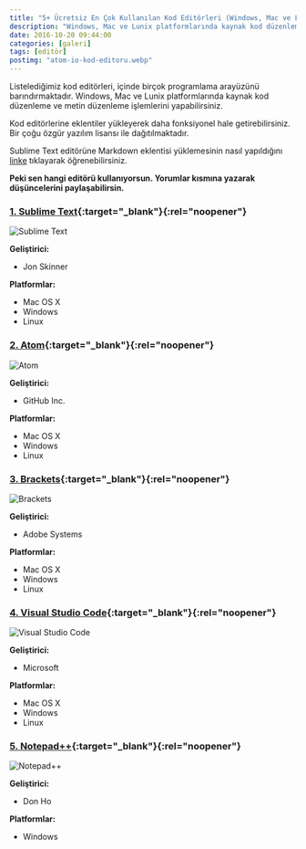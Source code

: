 ```yaml
---
title: "5+ Ücretsiz En Çok Kullanılan Kod Editörleri (Windows, Mac ve Lunix)"
description: "Windows, Mac ve Lunix platformlarında kaynak kod düzenleme ve metin düzenleme işlemlerini yapabilirsiniz. "
date: 2016-10-20 09:44:00
categories: [galeri]
tags: [editör]
postimg: "atom-io-kod-editoru.webp"
---
```


Listelediğimiz kod editörleri, içinde birçok programlama arayüzünü barındırmaktadır. Windows, Mac ve Lunix platformlarında kaynak kod düzenleme ve metin düzenleme işlemlerini yapabilirsiniz. 

Kod editörlerine eklentiler yükleyerek daha fonksiyonel hale getirebilirsiniz. Bir çoğu özgür yazılım lisansı ile dağıtılmaktadır.

Sublime Text editörüne Markdown eklentisi yüklemesinin nasıl yapıldığını [linke](https://ahmetcadirci.com.tr/2016/markdownediting-ve-markdown-preview-sublime-text-uzerine-kurulumu/) tıklayarak öğrenebilirsiniz. 

**Peki sen hangi editörü kullanıyorsun. Yorumlar kısmına yazarak düşüncelerini paylaşabilirsin.**

### [1. Sublime Text](https://www.sublimetext.com){:target="_blank"}{:rel="noopener"}

![Sublime Text](https://ahmetcadirci.com.tr/images/galeri/sublime-text-kod-editoru.png "Sublime Text")

**Geliştirici:**

* Jon Skinner

**Platformlar:**

* Mac OS X
* Windows
* Linux

### [2. Atom](https://atom.io/){:target="_blank"}{:rel="noopener"}

![Atom](https://ahmetcadirci.com.tr/images/galeri/atom-io-kod-editoru.png "Atom")

**Geliştirici:**

* GitHub Inc.

**Platformlar:**

* Mac OS X
* Windows
* Linux

### [3. Brackets](http://brackets.io/){:target="_blank"}{:rel="noopener"}

![Brackets](https://ahmetcadirci.com.tr/images/galeri/brackets-kod-editoru.png "Brackets")

**Geliştirici:**

* Adobe Systems

**Platformlar:**

* Mac OS X
* Windows
* Linux

### [4. Visual Studio Code](https://code.visualstudio.com/){:target="_blank"}{:rel="noopener"}

![Visual Studio Code](https://ahmetcadirci.com.tr/images/galeri/visual-studio-kod-editoru.png "Visual Studio Code")

**Geliştirici:**

* Microsoft

**Platformlar:**

* Mac OS X
* Windows
* Linux

### [5. Notepad++](https://notepad-plus-plus.org/){:target="_blank"}{:rel="noopener"}

![Notepad++](https://ahmetcadirci.com.tr/images/galeri/notepad-kod-editoru.png "Notepad++")

**Geliştirici:**

* Don Ho

**Platformlar:**

* Windows
